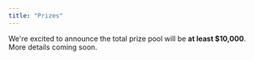 ```yaml
---
title: "Prizes"
---
```

We're excited to announce the total prize pool will be **at least $10,000**. More details coming soon.